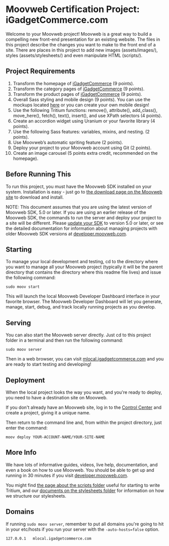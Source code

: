 # Moovweb Certification Project: iGadgetCommerce.com
Welcome to your Moovweb project! Moovweb is a great way to build a compelling new front-end presentation for an existing website. The files in this project describe the changes you want to make to the front end of a site. There are places in this project to add new images (assets/images/), styles (assets/stylesheets/) and even manipulate HTML (scripts/).

## Project Requirements

1. Transform the homepage of [iGadgetCommerce](http://www.igadgetcommerce.com) (9 points).
2. Transform the category pages of [iGadgetCommerce](http://www.igadgetcommerce.com) (9 points).
3. Transform the product pages of [iGadgetCommerce](http://www.igadgetcommerce.com) (9 points).
4. Overall Sass styling and mobile design (9 points). You can use the mockups located  [here](http://developer.moovweb.com/training/building_a_site/understanding_a_site#Mock-ups) or you can create your own mobile design!
5. Use the following Tritium functions: remove(), attribute(), add_class(), move_here(), fetch(), text(), insert(), and use XPath selectors (4 points).
6. Create an accordion widget using Uranium or your favorite library (4 points).
7. Use the following Sass features: variables, mixins, and nesting. (2 points).
8. Use Moovweb’s automatic spriting feature (2 points).
9. Deploy your project to your Moovweb account using Git (2 points).
10. Create an image carousel (5 points extra credit, recommended on the homepage).

## Before Running This
To run this project, you must have the Moovweb SDK installed on your system. Installation is easy - just go to [the download page on the Moovweb site](http://developer.moovweb.com/download) to download and install.

NOTE: This document assumes that you are using the latest version of Moovweb SDK, 5.0 or later. If you are using an earlier release of the Moovweb SDK, the commands to run the server and deploy your project to a site will be different. Please [update your SDK](http://developer.moovweb.com/download) to version 5.0 or later, or see the detailed documentation for information about managing projects with older Moovweb SDK versions at [developer.moovweb.com](http://developer.moovweb.com).

## Starting
To manage your local development and testing, cd to the directory where you want to manage all your Moovweb project (typically it will be the parent directory that contains the directory where this readme file lives) and issue the following command:

    sudo moov start

This will launch the local Moovweb Developer Dashboard interface in your favorite browser. The Moovweb Developer Dashboard will let you generate, manage, start, debug, and track locally running projects as you develop.

## Serving
You can also start the Moovweb server directly. Just cd to this project folder in a terminal and then run the following command:

    sudo moov server 

Then in a web browser, you can visit [mlocal.igadgetcommerce.com](http://mlocal.igadgetcommerce.com) and you are ready to start testing and developing!

## Deployment
When the local project looks the way you want, and you're ready to deploy, you need to have a destination site on Moovweb. 

If you don't already have an Moovweb site, log in to the [Control Center](http://console.moovweb.com) and create a project, giving it a unique name. 

Then return to the command line and, from within the project directory, just enter the command:

    moov deploy YOUR-ACCOUNT-NAME/YOUR-SITE-NAME

## More Info
We have lots of informative guides, videos, live help, documentation, and even a book on how to use Moovweb. You should be able to get up and running in 30 minutes if you visit [developer.moovweb.com](http://developer.moovweb.com).

You might find [the page about the scripts folder](http://developer.moovweb.com/docs/local/project_files) useful for starting to write Tritium, and our [documents on the stylesheets folder](http://developer.moovweb.com/docs/local/project_files/stylesheet) for information on how we structure our stylesheets.

## Domains
If running `sudo moov server`, remember to put all domains you're going to hit in your etc/hosts if you run your server with the `-auto-hosts=false` option.

    127.0.0.1   mlocal.igadgetcommerce.com
